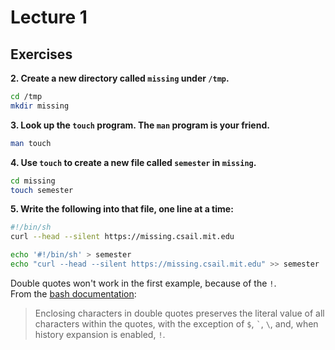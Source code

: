 # Lecture 1

## Exercises

**2. Create a new directory called `missing` under `/tmp`.**

```bash
cd /tmp
mkdir missing
```

**3. Look up the `touch` program. The `man` program is your friend.**

```bash
man touch
```

**4. Use `touch` to create a new file called `semester` in `missing`.**

```bash
cd missing
touch semester
```

**5. Write the following into that file, one line at a time:**

```bash
#!/bin/sh  
curl --head --silent https://missing.csail.mit.edu
```

```bash
echo '#!/bin/sh' > semester
echo "curl --head --silent https://missing.csail.mit.edu" >> semester
```

Double quotes won't work in the first example, because of the `!`.  
From the [bash documentation](https://www.gnu.org/savannah-checkouts/gnu/bash/manual/bash.html#Double-Quotes):
> Enclosing characters in double quotes preserves the literal value of all characters within the quotes, with the exception of `$`, `` ` ``, `\`, and, when history expansion is enabled, `!`.
